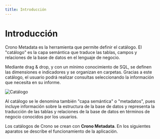 ```yaml
---
title: Introducción
---
```



# Introducción


Crono Metadata es la herramienta que permite definir el catálogo. El "catálogo" es la capa semántica que traduce las tablas, campos y relaciones de la base de datos en el lenguaje de negocio.

Mediante drag & drop, y con un mínimo conocimiento de SQL, se definen las dimensiones e indicadores y se organizan en carpetas. Gracias a este catálogo, el usuario podrá realizar consultas seleccionando la información que necesita en su informe.

![Catálogo](/images/analysis/Catalogo.png)

Al catálogo se le denomina también "capa semántica" o "metadatos", pues incluye información sobre la estructura de la base de datos y representa la traducción de las tablas y relaciones de la base de datos en términos de negocio conocidos por los usuarios. 

Los catálogos de Crono se crean con **Crono Metadata**. En los siguientes aparatos se describe el funcionamiento de la aplicación.

<section-index src="/metadata/" />

